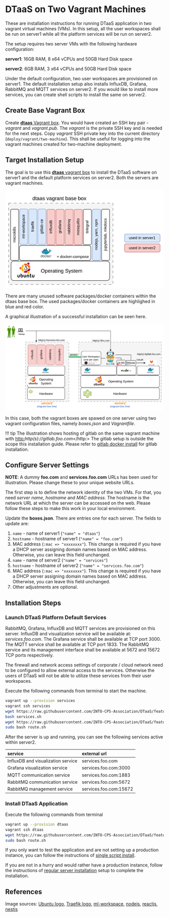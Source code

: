 # DTaaS on Two Vagrant Machines

These are installation instructions for running DTaaS application
in two vagrant virtual machines (VMs). In this setup, all the user workspaces
shall be run on server1 while all the platform services will be run on server2.

The setup requires two server VMs with the following hardware configuration:

**server1**: 16GB RAM, 8 x64 vCPUs and 50GB Hard Disk space

**server2**: 6GB RAM, 3 x64 vCPUs and 50GB Hard Disk space

Under the default configuration, two user workspaces are provisioned on server1.
The default installation setup also installs
InfluxDB, Grafana, RabbitMQ and MQTT services on server2.
If you would like to install more services,
you can create shell scripts to install the same on server2.

## Create Base Vagrant Box

Create [**dtaas** Vagrant box](./base-box.md).
You would have created an SSH key pair - _vagrant_ and _vagrant.pub_.
The _vagrant_ is the private SSH key and is needed for the next steps.
Copy _vagrant_ SSH private key into the current directory (`deploy/vagrant/two-machine`).
This shall be useful for logging into the vagrant
machines created for two-machine deployment.

## Target Installation Setup

The goal is to use this [**dtaas** vagrant box](./base-box.md)
to install the DTaaS software on server1 and
the default platform services on server2. Both the servers
are vagrant machines.

![DTaaS vagrant box package use](./two-machine-use-legend.png)

There are many unused software packages/docker containers within
the dtaas base box.
The used packages/docker containers are highlighed in blue and red color.

A graphical illustration of a successful installation can be
seen here.

![Two vagrant machine](./two-machine.png)

In this case, both the vagrant boxes are spawed on one server using
two vagrant configuration files, namely _boxes.json_ and _Vagrantfile_.

!!! tip
    The illustration shows hosting of gitlab on the same
    vagrant machine with <http:>_http(s)://gitlab.foo.com_</http:>
    The gitlab setup is outside the scope this installation
    guide. Please refer to
    [gitlab docker install](https://docs.gitlab.com/ee/install/docker.html)
    for gitlab installation.

## Configure Server Settings

**NOTE**: A dummy **foo.com** and **services.foo.com**  URLs
has been used for illustration.
Please change these to your unique website URLs.

The first step is to define the network identity of the two VMs.
For that, you need _server name_, _hostname_ and _MAC address_.
The hostname is the network URL at which the server can be accessed on the web.
Please follow these steps to make this work in your local environment.

Update the **boxes.json**. There are entries one for each server.
The fields to update are:

  1. `name` - name of server1 (`"name" = "dtaas"`)
  1. `hostname` - hostname of server1 (`"name" = "foo.com"`)
  1. MAC address (`:mac => "xxxxxxxx"`).
  This change is required if you have a DHCP server assigning domain names
  based on MAC address. Otherwise, you can leave this field unchanged.
  1. `name` - name of server2 (`"name" = "services"`)
  1. `hostname` - hostname of server2 (`"name" = "services.foo.com"`)
  1. MAC address (`:mac => "xxxxxxxx"`).
     This change is required if you have a DHCP server assigning domain
     names based on MAC address. Otherwise, you can leave this field unchanged.
  1. Other adjustments are optional.

## Installation Steps

### Launch DTaaS Platform Default Services

RabbitMQ, Grafana, InfluxDB and MQTT services are provisioned on this server.
InfluxDB and visualization service will be available at: _services.foo.com_.
The Grafana service shall be available at TCP port 3000.
The MQTT service shall be available at TCP port 1833.
The RabbitMQ service and its management interface shall be available at
5672 and 15672 TCP ports respectively.

The firewall and network access settings of corporate / cloud network
need to be configured to allow external access to the services.
Otherwise the users of DTaaS will not be able to utilize these
services from their user workspaces.

Execute the following commands from terminal to start the machine.

```bash
vagrant up --provision services
vagrant ssh services
wget https://raw.githubusercontent.com/INTO-CPS-Association/DTaaS/feature/distributed-demo/deploy/vagrant/two-machine/services.sh
bash services.sh
wget https://raw.githubusercontent.com/INTO-CPS-Association/DTaaS/feature/distributed-demo/deploy/vagrant/route.sh
sudo bash route.sh
```

After the server is up and running,
you can see the following services active within server2.

| service | external url |
|:---|:---|
| InfluxDB and visualization service | services.foo.com |
| Grafana visualization service | services.foo.com:3000 |
| MQTT communication service | services.foo.com:1883 |
| RabbitMQ communication service | services.foo.com:5672 |
| RabbitMQ management service | services.foo.com:15672 |

### Install DTaaS Application

Execute the following commands from terminal

```bash
vagrant up --provision dtaas
vagrant ssh dtaas
wget https://raw.githubusercontent.com/INTO-CPS-Association/DTaaS/feature/distributed-demo/deploy/vagrant/route.sh
sudo bash route.sh
```

If you only want to test the application and are
not setting up a production instance, you can
follow the instructions of [single script install](../trial.md).

If you are not in a hurry and would rather have a production instance,
follow the instructions of [regular server installation](../host.md)
setup to complete the installation.

## References

Image sources: [Ubuntu logo](https://logodix.com/linux-ubuntu),
[Traefik logo](https://www.laub-home.de/wiki/Traefik_SSL_Reverse_Proxy_f%C3%BCr_Docker_Container),
[ml-workspace](https://github.com/ml-tooling/ml-workspace),
[nodejs](https://www.metachris.com/2017/01/how-to-install-nodejs-7-on-ubuntu-and-centos/),
[reactjs](https://krify.co/about-reactjs/),
[nestjs](https://camunda.com/blog/2019/10/nestjs-tx-email/)
